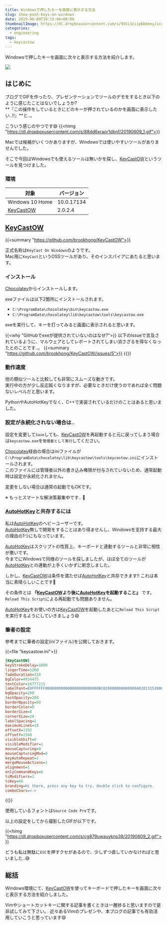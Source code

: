 ```yaml
---
title: Windowsで押したキーを画面に表示する方法
slug: show-push-keys-on-windows
date: 2019-06-09T19:15:04+09:00
thumbnailImage: https://dl.dropboxusercontent.com/s/955i3ziipbb6mey/icons8-team-1221956-unsplash.jpg
categories:
  - engineering
tags:
  - keycastow
---
```


Windowsで押したキーを画面に次々と表示する方法を紹介します。

<!--more-->

<img src="https://dl.dropboxusercontent.com/s/955i3ziipbb6mey/icons8-team-1221956-unsplas"/>

<!--toc-->


はじめに
--------

ブログでGIFを作ったり、プレゼンテーションでツールのデモをするとき以下のように感じたことはないでしょうか?  
**『この操作をしているときにどのキーが押されているのかを画面に表示したい..!!』**と..。

こういう感じのやつです😄
{{<himg "https://dl.dropboxusercontent.com/s/88dd6xraor1dbnf/20190609_1.gif">}}

Macでは候補がいくつかありますが、Windowsでは使いやすいツールがありませんでした。

そこで今回はWindowsでも使えるツールは無いかを探し、[KeyCastOW]というツールを見つけました。

### 環境

|      対象       | バージョン |
| --------------- | ---------- |
| Windows 10 Home | 10.0.17134 |
| [KeyCastOW]     | 2.0.2.4    |


[KeyCastOW]
-----------

{{<summary "https://github.com/brookhong/KeyCastOW">}}

正式名称は`KeyCast On Windows`のようです。  
Mac用に`KeyCast`というOSSツールがあり、そのインスパイアにあたると思います。

### インストール

[Chocolatey]からインストールします。

exeファイルは以下2箇所にインストールされます。

* `C:\ProgramData\chocolatey\bin\keycastow.exe`
* `C:\ProgramData\chocolatey\lib\keycastow\tools\keycastow.exe`

exeを実行して、キーを打ってみると画面に表示されると思います。

{{<why "GitHubでexeが提供されていないのはなぜ?">}}
以下のIssueで言及されているように、マルウェアとしてレポートされてしまい消さざるを得なくなったとのことです..。
{{<summary "https://github.com/brookhong/KeyCastOW/issues/5">}}
{{</why>}}

### 動作速度

他の類似ツールと比較しても非常にスムーズな動きです。  
実行中の方が少し反応鈍くなりますが、必要なときだけ使うのであれば全く問題ないレベルだと思います。

PythonやAutoHotKeyでなく、C++で実装されているだけのことはあると思いました。


### 設定が永続化されない場合は..

設定を変更して`Save`しても、[KeyCastOW]を再起動すると元に戻ってしまう場合は`keycastow.exe`を`管理者として実行`してください。

[Chocolatey]経由の場合はiniファイルが`C:\ProgramData\chocolatey\lib\keycastow\tools\keycastow.ini`にインストールされます。  
このファイルには管理者以外の書き込み権限が付与されていないため、通常起動時は設定が永続化されません。

変更をしない場合は通常の起動でもOKです。

※ もっとスマートな解決策募集中です.. 🙇


### [AutoHotKey]と共存するには

私は[AutoHotKey]のヘビーユーザーです。  
[AutoHotKey]無しで開発をすることはあり得ませんし、Windowsを支持する最大の理由の1つにもなっています。

[AutoHotKey]はスクリプトの性質上、キーボードと連動するツールと非常に相性が悪いです。  
今までにWindowsで同様のツールを探しましたが、ほぼ全てのツールが[AutoHotKey]との連動が上手くいかずに断念しました。

しかし、[KeyCastOW]は条件を満たせば[AutoHotKey]と共存できます!! これは本当に素晴らしいことです👏

その条件とは **『[KeyCastOW]より後に[AutoHotKey]を起動すること』** です。  
`Reload This Script`による再起動でも問題ありません。

[AutoHotKey]をお使いの方は[KeyCastOW]を起動したあとに`Reload This Script`を実行するようにしていきましょう😄


### 筆者の設定

参考までに筆者の設定(iniファイル)を公開しておきます。

{{<file "keycastow.ini">}}
```ini
[KeyCastOW]
keyStrokeDelay=1000
lingerTime=1200
fadeDuration=310
bgColor=4934475
textColor=16777215
labelFont=E0FFFFFF000000000000000000000000BC020000000000000A02013153006F007500720063006500200043006F00640065002000500072006F000000000000000000000000000000000000000000000000000000000000000000000036
bgOpacity=200
textOpacity=200
borderOpacity=50
borderColor=0
borderSize=8
cornerSize=20
labelSpacing=1
maximumLines=10
offsetX=1192
offsetY=1560
visibleShift=0
visibleModifier=1
mouseCapturing=0
mouseCapturingMod=0
keyAutoRepeat=1
mergeMouseActions=1
alignment=1
onlyCommandKeys=0
tcModifiers=1
tcKey=66
branding=Hi there, press any key to try, double click to configure.
comboChars=<->
```
{{</file>}}

使用しているフォントは`Source Code Pro`です。

以上の設定をしてから撮影したGIFが以下です。

{{<himg "https://dl.dropboxusercontent.com/s/cg879uwauykns38/20190609_2.gif">}}

どうも私は無駄に`ESC`を押すクセがあるので、少しずつ直していかなければと思いました..😅


総括
----

Windows環境にて、[KeyCastOW]を使ってキーボードで押したキーを画面に次々と表示する方法を紹介しました。

Vimやショートカットキーに関する記事を書くときは一層捗ると思いますので是非試してみて下さい。
近々あるVimのプレゼンや、本ブログの記事でも有効活用していこうと思っています😄

[KeyCastOW]: https://github.com/brookhong/KeyCastOW
[Chocolatey]: https://chocolatey.org/search?q=keycastow
[AutoHotKey]: https://www.autohotkey.com/
